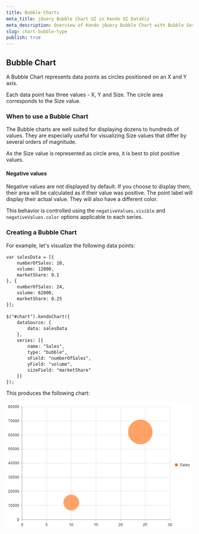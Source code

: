 ```yaml
---
title: Bubble Charts
meta_title: jQuery Bubble Chart UI in Kendo UI DataViz
meta_description: Overview of Kendo jQuery Bubble Chart with Bubble Series, positioned on an X and Y axis. Learn how to create a chart to visualize data points in the charting widget.
slug: chart-bubble-type
publish: true
---
```


## Bubble Chart

A Bubble Chart represents data points as circles positioned on an X and Y axis.

Each data point has three values - X, Y and Size.
The circle area corresponds to the Size value.

### When to use a Bubble Chart
The Bubble charts are well suited for displaying dozens to hundreds of values.
They are especially useful for visualizing Size values that differ by several orders of magnitude.

As the Size value is represented as circle area, it is best to plot positive values.

#### Negative values
Negative values are not displayed by default. If you choose to display them,
their area will be calculated as if their value was positive. The point label will
display their actual value. They will also have a different color.

This behavior is controlled using the `negativeValues.visible` and
`negativeValues.color` options applicable to each series.

### Creating a Bubble Chart

For example, let's visualize the following data points:

    var salesData = [{
        numberOfSales: 10,
        volume: 12000,
        marketShare: 0.1
    }, {
        numberOfSales: 24,
        volume: 62000,
        marketShare: 0.25
    }];

    $("#chart").kendoChart({
        dataSource: {
            data: salesData
        },
        series: [{
            name: "Sales",
            type: "bubble",
            xField: "numberOfSales",
            yField: "volume",
            sizeField: "marketShare"
        }]
    });

This produces the following chart:

 ![Bubble Chart](chart-bubble.png)
 
